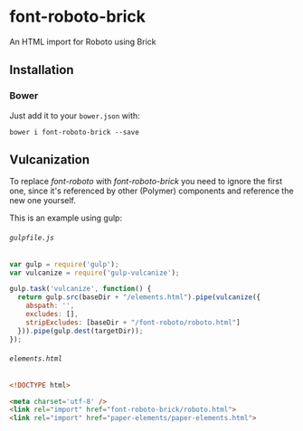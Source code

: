 # font-roboto-brick
An HTML import for Roboto using Brick

## Installation

### Bower

Just add it to your `bower.json` with:

```
bower i font-roboto-brick --save
```

## Vulcanization

To replace _font-roboto_ with _font-roboto-brick_ you need to ignore the first
one, since it's referenced by other (Polymer) components and reference the new
one yourself.

This is an example using gulp:

###### `gulpfile.js`

```javascript
var gulp = require('gulp');
var vulcanize = require('gulp-vulcanize');

gulp.task('vulcanize', function() {
  return gulp.src(baseDir + "/elements.html").pipe(vulcanize({
    abspath: '',
    excludes: [],
    stripExcludes: [baseDir + "/font-roboto/roboto.html"]
  })).pipe(gulp.dest(targetDir));
});
```

###### `elements.html`

```html
<!DOCTYPE html>

<meta charset='utf-8' />
<link rel="import" href="font-roboto-brick/roboto.html">
<link rel="import" href="paper-elements/paper-elements.html">
```
